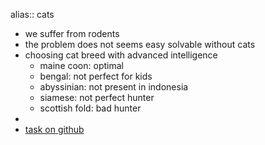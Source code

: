 alias:: cats

- we suffer from rodents
- the problem does not seems easy solvable without cats
- choosing cat breed with advanced intelligence
	- maine coon: optimal
	- bengal: not perfect for kids
	- abyssinian: not present in indonesia
	- siamese: not perfect hunter
	- scottish fold: bad hunter
-
- [task on github](https://github.com/cyber-valley/rockets/issues/634)